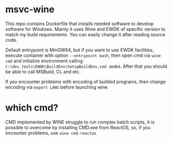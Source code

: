 # msvc-wine

This repo contains Dockerfile that installs needed software to develop software for Windows.
Mainly it uses Wine and EWDK of specific version to match my build requirements.
You can easily change it after reading source code.

Default entrypoint is MinGW64, but if you want to use EWDK facilities, execute container with
option `--entrypoint bash`, then open cmd via `wine cmd` and initialize environment
calling `C:\dev_tools\EWDK\BuildEnv\SetupBuildEnv.cmd amd64`. After that you should be able to
call MSBuild, CL and etc.

If you encounter problems with encoding of builded programs, then change encoding via `export LANG`
before launching wine

# which cmd?

CMD implemented by WINE struggle to run complex batch scripts, it is possible to overcome by installing CMD.exe from ReactOS,
so, if you encounter problems, use `wine cmd-reactos`
